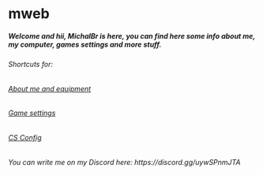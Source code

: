 # mweb
<h5>Welcome and hii, MichalBr is here, you can find here some info about me, my computer, games settings and more stuff.</h5>
<h6>Shortcuts for:</h6>
<h6><a href="https://github.com/TheMichalBr/mweb/blob/main/about_me_and_equipment.md">About me and equipment</a></h6>
<h6><a href="https://github.com/TheMichalBr/mweb/blob/main/game_settings.md">Game settings</a></h6>
<h6><a href="https://github.com/TheMichalBr/mweb/releases/tag/config_cs">CS Config</a></h6>

<h6>You can write me on my Discord here: https://discord.gg/uywSPnmJTA</h6>
